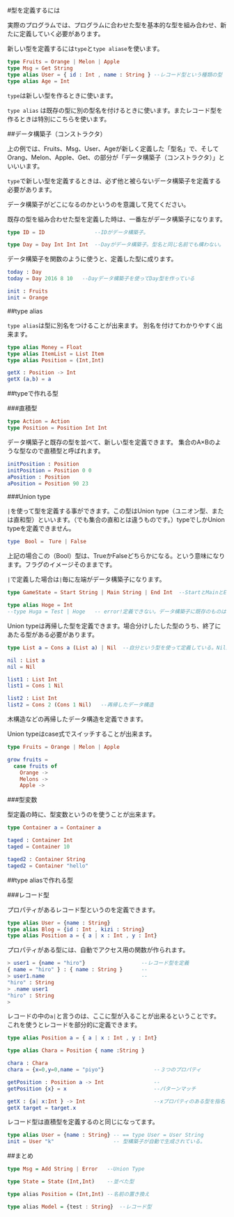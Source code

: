 #型を定義するには

実際のプログラムでは、プログラムに合わせた型を基本的な型を組み合わせ、新たに定義していく必要があります。

新しい型を定義するには`type`と`type aliase`を使います。

```elm
type Fruits = Orange | Melon | Apple
type Msg = Get String
type alias User = { id : Int , name : String } --レコード型という種類の型
type alias Age = Int
```

`type`は新しい型を作るときに使います。

`type alias` は既存の型に別の型名を付けるときに使います。またレコード型を作るときは特別にこちらを使います。

##データ構築子（コンストラクタ）

上の例では、Fruits、Msg、User、Ageが新しく定義した「型名」で、そしてOrang、Melon、Apple、Get、の部分が「データ構築子（コンストラクタ）」といいいます。

`type`で新しい型を定義するときは、必ず他と被らないデータ構築子を定義する必要があります。

データ構築子がどこになるのかというのを意識して見てください。

既存の型を組み合わせた型を定義した時は、一番左がデータ構築子になります。

```elm
type ID = ID                --IDがデータ構築子。

type Day = Day Int Int Int  --Dayがデータ構築子。型名と同じ名前でも構わない。

```

データ構築子を関数のように使うと、定義した型に成ります。

```elm
today : Day
today = Day 2016 8 10   --Dayデータ構築子を使ってDay型を作っている

init : Fruits
init = Orange

```

##type alias

`type alias`は型に別名をつけることが出来ます。
別名を付けてわかりやすく出来ます。

```elm
type alias Money = Float
type alias ItemList = List Item
type alias Position = (Int,Int)

getX : Position -> Int
getX (a,b) = a
```

##typeで作れる型

###直積型

```elm
type Action = Action
type Position = Position Int Int
```

データ構築子と既存の型を並べて、新しい型を定義できます。
集合のA×Bのような型なので直積型と呼ばれます。

```elm
initPosition : Position
initPosition = Position 0 0
aPosition : Position
aPosition = Position 90 23
```

###Union type

`|`を使って型を定義する事ができます。この型はUnion type（ユニオン型、または直和型）といいます。（でも集合の直和とは違うものです。）typeでしかUnion typeを定義できません。

```elm
type　Bool =　Ture | False
```

上記の場合この（Bool）型は、TrueかFalseどちらかになる。という意味になります。フラグのイメージそのままです。

`|`で定義した場合は`|`毎に左端がデータ構築子になります。

```elm
type GameState = Start String | Main String | End Int  --StartとMainとEndがデータ構築子

type alias Hoge = Int
--type Huga = Test | Hoge   -- error!定義できない。データ構築子に既存のものは使えない。
```

Union typeは再帰した型を定義できます。場合分けしたした型のうち、終了にあたる型がある必要があります。

```elm
type List a = Cons a (List a) | Nil  --自分という型を使って定義している。Nilが終了

nil : List a
nil = Nil

list1 : List Int
list1 = Cons 1 Nil

list2 : List Int
list2 = Cons 2 (Cons 1 Nil)   --再帰したデータ構造
```

木構造などの再帰したデータ構造を定義できます。

Union typeはcase式でスイッチすることが出来ます。

```elm
type Fruits = Orange | Melon | Apple

grow fruits =
  case fruits of
    Orange ->
    Melons ->
    Apple ->
```

###型変数

型定義の時に、型変数というのを使うことが出来ます。

```elm
type Container a = Container a

taged : Container Int
taged = Container 10

taged2 : Container String
taged2 = Container "hello"
```

##type aliasで作れる型

###レコード型

プロパティがあるレコード型というのを定義できます。

```elm
type alias User = {name : String}
type alias Blog = {id : Int , kizi : String}
type alias Position a = { a | x : Int , y : Int}
```


プロパティがある型には、自動でアクセス用の関数が作られます。

```elm
> user1 = {name = "hiro"}                  --レコード型を定義
{ name = "hiro" } : { name : String }      --
> user1.name                               --
"hiro" : String
> .name user1
"hiro" : String
>
```

レコードの中の`a|`と言うのは、ここに型が入ることが出来るということです。
これを使うとレコードを部分的に定義できます。

```elm
type alias Position a = { a | x : Int , y : Int}

type alias Chara = Position { name :String }

chara : Chara
chara = {x=0,y=0,name = "piyo"}                --３つのプロパティ

getPosition : Position a -> Int                --
getPosition {x} = x                            --パターンマッチ

getX : {a| x:Int } -> Int                      --xプロパティのある型を指名
getX target = target.x

```

レコード型は直積型を定義するのと同じになってます。

```elm
type alias User = {name : String} -- == type User = User String
init = User "k"                   -- 型構築子が自動で生成されている。
```


##まとめ

```hs
type Msg = Add String | Error   --Union Type

type State = State (Int,Int)    --並べた型

type alias Position = (Int,Int) --名前の置き換え

type alias Model = {test : String}  --レコード型

```
